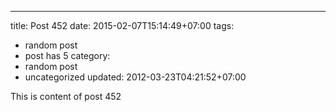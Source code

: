 ---
title: Post 452
date: 2015-02-07T15:14:49+07:00
tags:
  - random post
  - post has 5
category:
  - random post
  - uncategorized
updated: 2012-03-23T04:21:52+07:00

This is content of post 452